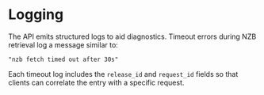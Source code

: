 # Logging

The API emits structured logs to aid diagnostics. Timeout errors during NZB
retrieval log a message similar to:

```
"nzb fetch timed out after 30s"
```

Each timeout log includes the `release_id` and `request_id` fields so that
clients can correlate the entry with a specific request.
